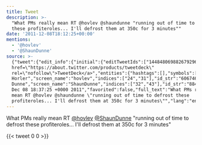 ```yaml
---
title: Tweet
description: >-
  "What PMs really mean RT @hovlev @shaundunne "running out of time to defrost
  these profiteroles... I'll defrost them at 350c for 3 minutes""
date: '2011-12-08T18:12:25+00:00'
mentions:
  - '@hovlev'
  - '@ShaunDunne'
source: >-
  {"tweet":{"edit_info":{"initial":{"editTweetIds":["144848069882679296"],"editableUntil":"2011-12-08T19:37:25.664Z","editsRemaining":"5","isEditEligible":true}},"retweeted":false,"source":"<a
  href=\"https://about.twitter.com/products/tweetdeck\"
  rel=\"nofollow\">TweetDeck</a>","entities":{"hashtags":[],"symbols":[],"user_mentions":[{"name":"Mick
  Horler","screen_name":"hovlev","indices":["24","31"],"id_str":"60674698","id":"60674698"},{"name":"Shaun
  Dunne","screen_name":"ShaunDunne","indices":["32","43"],"id_str":"884161530102788098","id":"884161530102788098"}],"urls":[]},"display_text_range":["0","138"],"favorite_count":"0","id_str":"144848069882679296","truncated":false,"retweet_count":"0","id":"144848069882679296","created_at":"Thu
  Dec 08 18:37:25 +0000 2011","favorited":false,"full_text":"What PMs really
  mean RT @hovlev @shaundunne \"running out of time to defrost these
  profiteroles... I'll defrost them at 350c for 3 minutes\"","lang":"en"}}
---
```

What PMs really mean RT [@hovlev](https://twitter.com/@hovlev) [@ShaunDunne](https://twitter.com/@ShaunDunne) "running out of time to defrost these profiteroles... I'll defrost them at 350c for 3 minutes"
    
{{< tweet 0 0 >}}
    
